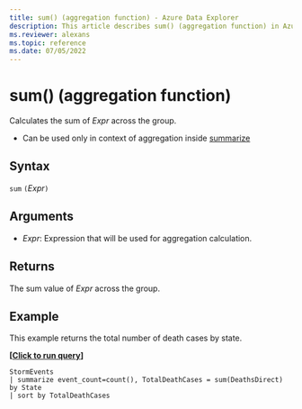 ```yaml
---
title: sum() (aggregation function) - Azure Data Explorer
description: This article describes sum() (aggregation function) in Azure Data Explorer.
ms.reviewer: alexans
ms.topic: reference
ms.date: 07/05/2022
---
```

# sum() (aggregation function)

Calculates the sum of *Expr* across the group. 

* Can be used only in context of aggregation inside [summarize](summarizeoperator.md)

## Syntax

`sum` `(`*Expr*`)`

## Arguments

* *Expr*: Expression that will be used for aggregation calculation. 

## Returns

The sum value of *Expr* across the group.
 
## Example

This example returns the total number of death cases by state.

**\[**[**Click to run query**](https://dataexplorer.azure.com/clusters/help/databases/Samples?query=H4sIAAAAAAAAAwsuyS/KdS1LzSspVuCqUSguzc1NLMqsSlVIBYnFJ+eX5pXYgkkNTR2FkPySxByX1MSSDOfE4tRiBVuQBg2wQLFLZlFqcommQlKlQnBJYkkq2Lj8ohKQAJo+AH3fbol1AAAA)**\]**

```kusto
StormEvents 
| summarize event_count=count(), TotalDeathCases = sum(DeathsDirect) by State 
| sort by TotalDeathCases
```
